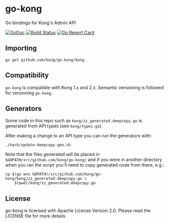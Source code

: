 # go-kong

Go bindings for Kong's Admin API

[![GoDoc](https://godoc.org/github.com/kong/go-kong?status.svg)](https://godoc.org/github.com/kong/go-kong/kong)
[![Build Status](https://github.com/kong/go-kong/workflows/CI%20Test/badge.svg)](https://github.com/kong/go-kong/actions?query=branch%3Amain+event%3Apush)
[![Go Report Card](https://goreportcard.com/badge/github.com/kong/go-kong)](https://goreportcard.com/report/github.com/kong/go-kong)

## Importing

```shell
go get github.com/kong/go-kong/kong
```

## Compatibility

`go-kong` is compatible with Kong 1.x and 2.x.
Semantic versioning is followed for versioning `go-kong`.

## Generators

Some code in this repo such as `kong/zz_generated.deepcopy.go` is generated
from API types (see `kong/types.go`).

After making a change to an API type you can run the generators with:

```shell
./hack/update-deepcopy-gen.sh
```

Note that the files generated will be placed in
`$GOPATH/src/github.com/kong/go-kong/` and if you were in another directory
when you ran the script you'll need to copy generated code from there, e.g.:

```shell
cp $(go env GOPATH)/src/github.com/kong/go-kong/kong/zz_generated.deepcopy.go \
    $(pwd)/kong/zz_generated.deepcopy.go
```

## License

go-kong is licensed with Apache License Version 2.0.
Please read the LICENSE file for more details.
